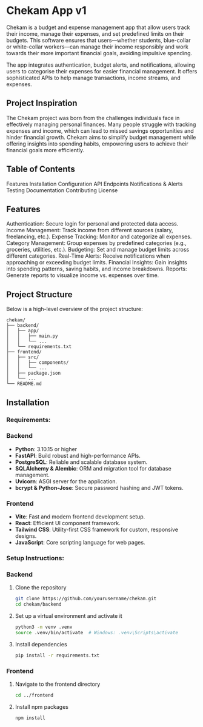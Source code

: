 # Chekam App v1

Chekam is a budget and expense management app that allow users track their income, manage their expenses, and set predefined limits on their budgets. This software  ensures that users—whether students, blue-collar or white-collar workers—can manage their income responsibly and work towards their more important financial goals, avoiding impulsive spending.

The app integrates authentication, budget alerts, and notifications, allowing users to categorise their expenses for easier financial management. It offers sophisticated APIs to help manage transactions, income streams, and expenses.

## Project Inspiration

The Chekam project was born from the challenges individuals face in effectively managing personal finances. Many people struggle with tracking expenses and income, which can lead to missed savings opportunities and hinder financial growth. Chekam aims to simplify budget management while offering insights into spending habits, empowering users to achieve their financial goals more efficiently.


## Table of Contents
Features
Installation
Configuration
API Endpoints
Notifications & Alerts
Testing
Documentation
Contributing
License

## Features
Authentication: Secure login for personal and protected data access.
Income Management: Track income from different sources (salary, freelancing, etc.).
Expense Tracking: Monitor and categorize all expenses.
Category Management: Group expenses by predefined categories (e.g., groceries, utilities, etc.).
Budgeting: Set and manage budget limits across different categories.
Real-Time Alerts: Receive notifications when approaching or exceeding budget limits.
Financial Insights: Gain insights into spending patterns, saving habits, and income breakdowns.
Reports: Generate reports to visualize income vs. expenses over time.

## Project Structure

Below is a high-level overview of the project structure:
```
chekam/
├── backend/
│   ├── app/
│   │   ├── main.py
│   │   └── ...
│   └── requirements.txt
├── frontend/
│   ├── src/
│   │   ├── components/
│   │   └── ...
│   ├── package.json
│   └── ...
└── README.md
```
## Installation

### Requirements:

### Backend
- **Python**: 3.10.15 or higher
- **FastAPI**: Build robust and high-performance APIs.
- **PostgreSQL**: Reliable and scalable database system.
- **SQLAlchemy & Alembic**: ORM and migration tool for database management.
- **Uvicorn**: ASGI server for the application.
- **bcrypt & Python-Jose**: Secure password hashing and JWT tokens.

### Frontend
- **Vite**: Fast and modern frontend development setup.
- **React**: Efficient UI component framework.
- **Tailwind CSS**: Utility-first CSS framework for custom, responsive designs.
- **JavaScript**: Core scripting language for web pages.

### Setup Instructions:

### Backend
1. Clone the repository
   ```bash
   git clone https://github.com/yourusername/chekam.git
   cd chekam/backend
   ```
2. Set up a virtual environment and activate it
   ```bash
   python3 -m venv .venv
   source .venv/bin/activate  # Windows: .venv\Scripts\activate
   ```
3. Install dependencies
   ```bash
   pip install -r requirements.txt
   ```

### Frontend
1. Navigate to the frontend directory
   ```bash
   cd ../frontend
   ```
2. Install npm packages
   ```bash
   npm install
   ```


